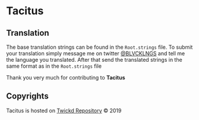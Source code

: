 # Tacitus

## Translation
The base translation strings can be found in the ```Root.strings``` file.
To submit your translation simply message me on twitter [@BLVCKLNGS](https://twitter.com/BLVCKLNGS) and tell me the language you translated. After that send the translated strings in the same format as in the ```Root.strings``` file


Thank you very much for contributing to __Tacitus__

## Copyrights
Tacitus is hosted on [Twickd Repository](https://repo.twickd.com/) © 2019
